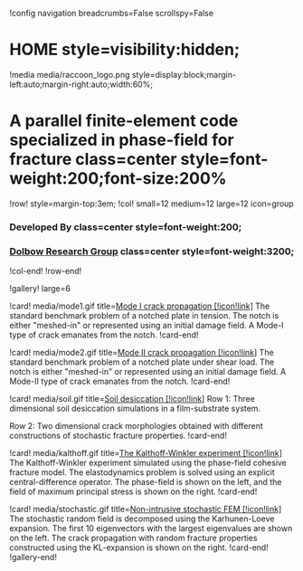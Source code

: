 !config navigation breadcrumbs=False scrollspy=False

# HOME style=visibility:hidden;

!media media/raccoon_logo.png style=display:block;margin-left:auto;margin-right:auto;width:60%;

# A parallel finite-element code specialized in phase-field for fracture class=center style=font-weight:200;font-size:200%

!row! style=margin-top:3em;
!col! small=12 medium=12 large=12 icon=group
### Developed By class=center style=font-weight:200;

### [Dolbow Research Group](https://dolbow.pratt.duke.edu) class=center style=font-weight:3200;
!col-end!
!row-end!

!gallery! large=6

!card! media/mode1.gif title=[Mode I crack propagation [!icon!link]](benchmarks/mode1.md)
The standard benchmark problem of a notched plate in tension. The notch is either "meshed-in" or represented using an initial damage field. A Mode-I type of crack emanates from the notch.
!card-end!

!card! media/mode2.gif title=[Mode II crack propagation [!icon!link]](benchmarks/mode2.md)
The standard benchmark problem of a notched plate under shear load. The notch is either "meshed-in" or represented using an initial damage field. A Mode-II type of crack emanates from the notch.
!card-end!

!card! media/soil.gif title=[Soil desiccation [!icon!link]](benchmarks/mud.md)
Row 1: Three dimensional soil desiccation simulations in a film-substrate system.

Row 2: Two dimensional crack morphologies obtained with different constructions of stochastic fracture properties.
!card-end!

!card! media/kalthoff.gif title=[The Kalthoff-Winkler experiment [!icon!link]](benchmarks/kalthoff.md)
The Kalthoff-Winkler experiment simulated using the phase-field cohesive fracture model. The elastodynamics problem is solved using an explicit central-difference operator. The phase-field is shown on the left, and the field of maximum principal stress is shown on the right.
!card-end!

!card! media/stochastic.gif title=[Non-intrusive stochastic FEM [!icon!link]](benchmarks/klexpansion.md)
The stochastic random field is decomposed using the Karhunen-Loeve expansion. The first 10 eigenvectors with the largest eigenvalues are shown on the left. The crack propagation with random fracture properties constructed using the KL-expansion is shown on the right.
!card-end!
!gallery-end!

